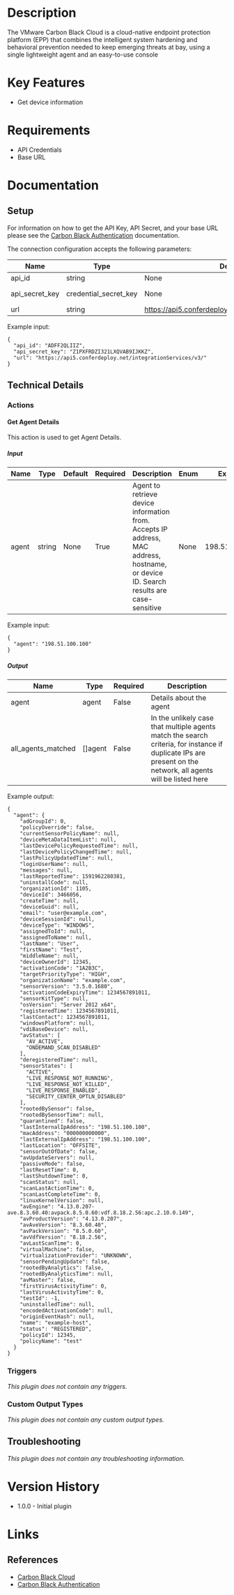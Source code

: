 # Description

The VMware Carbon Black Cloud is a cloud-native endpoint protection platform (EPP) that combines the intelligent system hardening and behavioral prevention needed to keep emerging threats at bay, using a single lightweight agent and an easy-to-use console

# Key Features

* Get device information

# Requirements

* API Credentials
* Base URL

# Documentation

## Setup

For information on how to get the API Key, API Secret, and your base URL please see the [Carbon Black Authentication](https://developer.carbonblack.com/reference/carbon-black-cloud/authentication/) documentation.

The connection configuration accepts the following parameters:

|Name|Type|Default|Required|Description|Enum|Example|
|----|----|-------|--------|-----------|----|-------|
|api_id|string|None|True|API ID|None|ADFF2QLIIZ|
|api_secret_key|credential_secret_key|None|True|API secret key|None|Z1PXFRDZI321LXQVAB9IJKKZ|
|url|string|https://api5.conferdeploy.net/integrationServices/v3/|True|API URL|None|https://api5.conferdeploy.net/integrationServices/v3/|

Example input:

```
{
  "api_id": "ADFF2QLIIZ",
  "api_secret_key": "Z1PXFRDZI321LXQVAB9IJKKZ",
  "url": "https://api5.conferdeploy.net/integrationServices/v3/"
}
```

## Technical Details

### Actions

#### Get Agent Details

This action is used to get Agent Details.

##### Input

|Name|Type|Default|Required|Description|Enum|Example|
|----|----|-------|--------|-----------|----|-------|
|agent|string|None|True|Agent to retrieve device information from. Accepts IP address, MAC address, hostname, or device ID. Search results are case-sensitive|None|198.51.100.100|

Example input:

```
{
  "agent": "198.51.100.100"
}
```

##### Output

|Name|Type|Required|Description|
|----|----|--------|-----------|
|agent|agent|False|Details about the agent|
|all_agents_matched|[]agent|False|In the unlikely case that multiple agents match the search criteria, for instance if duplicate IPs are present on the network, all agents will be listed here|

Example output:

```
{
  "agent": {
    "adGroupId": 0,
    "policyOverride": false,
    "currentSensorPolicyName": null,
    "deviceMetaDataItemList": null,
    "lastDevicePolicyRequestedTime": null,
    "lastDevicePolicyChangedTime": null,
    "lastPolicyUpdatedTime": null,
    "loginUserName": null,
    "messages": null,
    "lastReportedTime": 1591962280381,
    "uninstallCode": null,
    "organizationId": 1105,
    "deviceId": 3466056,
    "createTime": null,
    "deviceGuid": null,
    "email": "user@example.com",
    "deviceSessionId": null,
    "deviceType": "WINDOWS",
    "assignedToId": null,
    "assignedToName": null,
    "lastName": "User",
    "firstName": "Test",
    "middleName": null,
    "deviceOwnerId": 12345,
    "activationCode": "1A2B3C",
    "targetPriorityType": "HIGH",
    "organizationName": "example.com",
    "sensorVersion": "3.5.0.1680",
    "activationCodeExpiryTime": 1234567891011,
    "sensorKitType": null,
    "osVersion": "Server 2012 x64",
    "registeredTime": 1234567891011,
    "lastContact": 1234567891011,
    "windowsPlatform": null,
    "vdiBaseDevice": null,
    "avStatus": [
      "AV_ACTIVE",
      "ONDEMAND_SCAN_DISABLED"
    ],
    "deregisteredTime": null,
    "sensorStates": [
      "ACTIVE",
      "LIVE_RESPONSE_NOT_RUNNING",
      "LIVE_RESPONSE_NOT_KILLED",
      "LIVE_RESPONSE_ENABLED",
      "SECURITY_CENTER_OPTLN_DISABLED"
    ],
    "rootedBySensor": false,
    "rootedBySensorTime": null,
    "quarantined": false,
    "lastInternalIpAddress": "198.51.100.100",
    "macAddress": "000000000000",
    "lastExternalIpAddress": "198.51.100.100",
    "lastLocation": "OFFSITE",
    "sensorOutOfDate": false,
    "avUpdateServers": null,
    "passiveMode": false,
    "lastResetTime": 0,
    "lastShutdownTime": 0,
    "scanStatus": null,
    "scanLastActionTime": 0,
    "scanLastCompleteTime": 0,
    "linuxKernelVersion": null,
    "avEngine": "4.13.0.207-ave.8.3.60.40:avpack.8.5.0.60:vdf.8.18.2.56:apc.2.10.0.149",
    "avProductVersion": "4.13.0.207",
    "avAveVersion": "8.3.60.40",
    "avPackVersion": "8.5.0.60",
    "avVdfVersion": "8.18.2.56",
    "avLastScanTime": 0,
    "virtualMachine": false,
    "virtualizationProvider": "UNKNOWN",
    "sensorPendingUpdate": false,
    "rootedByAnalytics": false,
    "rootedByAnalyticsTime": null,
    "avMaster": false,
    "firstVirusActivityTime": 0,
    "lastVirusActivityTime": 0,
    "testId": -1,
    "uninstalledTime": null,
    "encodedActivationCode": null,
    "originEventHash": null,
    "name": "example-host",
    "status": "REGISTERED",
    "policyId": 12345,
    "policyName": "test"
  }
}
```

### Triggers

_This plugin does not contain any triggers._

### Custom Output Types

_This plugin does not contain any custom output types._

## Troubleshooting

_This plugin does not contain any troubleshooting information._

# Version History

* 1.0.0 - Initial plugin

# Links

## References

* [Carbon Black Cloud](https://www.carbonblack.com/products/vmware-carbon-black-cloud)
* [Carbon Black Authentication](https://developer.carbonblack.com/reference/carbon-black-cloud/authentication/)
